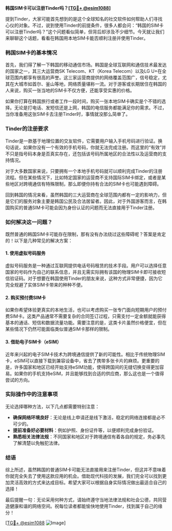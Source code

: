 **韩国SIM卡可以注册Tinder吗？[[TG💪+ @esim1088](https://t.me/s/esim1088)]**

提到Tinder，大家可能首先想到的是这个全球知名的社交软件如何帮助人们寻找心仪的对象。不过，说到使用Tinder的前提条件，很多人都会问：“韩国的SIM卡可以注册Tinder吗？”这个问题看似简单，但背后却涉及不少细节。今天就让我们来聊聊这个话题，看看在韩国用本地SIM卡能否顺利注册并使用Tinder。

### 韩国SIM卡的基本情况

首先，我们得了解一下韩国的移动通信市场。韩国是全球互联网和通信技术最发达的国家之一，其三大运营商SK Telecom、KT（Korea Telecom）以及LG U+在全球范围内都享有很高的声誉。这三家运营商提供的网络覆盖范围广，信号稳定，尤其在大城市如首尔、釜山等地，网络质量堪称一流。对于游客或长期居住在韩国的人来说，购买一张当地的SIM卡不仅方便，还能享受实惠的价格。

如果你打算在韩国旅行或者工作一段时间，购买一张本地SIM卡确实是个不错的选择。无论是打电话、发短信还是上网，韩国的电信服务都能满足你的需求。不过，当你准备用这张SIM卡去注册Tinder时，事情就没那么简单了。

### Tinder的注册要求

Tinder是一款基于地理位置的交友软件，它需要用户输入手机号码进行验证。换句话说，如果你没有一个有效的手机号码，你就无法完成注册。而这里的“有效”并不只是指号码本身是否真实存在，还包括该号码所属地区的合法性以及运营商的支持情况。

对于大多数国家来说，只要拥有一个本地手机号码就可以顺利完成Tinder的注册流程。但在某些情况下，比如特定国家的运营商不支持国际SIM卡绑定，或者是某些地区对跨境通信有特殊限制，那么即便你持有合法的SIM卡也可能遇到障碍。

回到韩国的情况来看，虽然韩国的三大运营商在全球范围内都有一定的影响力，但是它们的服务对象主要是韩国公民及合法居留者。因此，对于外国游客而言，在韩国购买的普通SIM卡可能会因为身份认证的问题而无法直接用于Tinder注册。

### 如何解决这一问题？

既然普通的韩国SIM卡可能存在限制，那有没有办法绕过这些障碍呢？答案是肯定的！以下是几种常见的解决方案：

#### 1. 使用虚拟号码服务
虚拟号码服务是一种通过互联网提供电话号码租赁的技术手段。用户可以选择任意国家的号码作为自己的联系信息，并且无需实际拥有该国的物理SIM卡即可接收短信验证码。对于想要在韩国使用Tinder的朋友来说，这种方式非常便捷，因为它完全规避了实体SIM卡带来的种种不便。

#### 2. 购买预付费SIM卡
如果你希望体验更真实的本地生活，也可以考虑购买一张专门面向短期用户的预付费SIM卡。这类产品通常不需要复杂的合同签订过程，只需支付一定金额就能获得基本的通话、短信和数据流量功能。需要注意的是，这类卡片虽然价格便宜，但在某些情况下仍然可能面临类似普通SIM卡那样的限制。

#### 3. 借助电子SIM卡（eSIM）
近年来兴起的电子SIM卡技术为跨境通信提供了新的可能性。相比于传统物理SIM卡，eSIM可以直接下载到兼容设备中，省去了携带多张卡片的麻烦。更重要的是，许多国家和地区已经开始支持eSIM功能，使得跨国间的无缝切换变得更加容易。如果你的手机支持eSIM，并且能够找到合适的供应商，那么这也是一个值得尝试的方向。

### 实际操作中的注意事项

无论选择哪种方法，以下几点都需要特别注意：

- **确保网络环境良好**：无论是线上申请还是线下激活，稳定的网络连接都是必不可少的。
- **提前准备好必要材料**：例如护照、身份证件等，以便顺利完成身份验证。
- **熟悉相关法律法规**：不同国家和地区对于跨境通信有着各自的规定，务必事先了解清楚以免触犯法律。

### 结语

综上所述，虽然韩国的普通SIM卡可能无法直接用来注册Tinder，但这并不意味着你就完全失去了使用这款应用的机会。借助现代科技的发展，我们完全可以找到更加灵活高效的方式来达成目标。希望大家可以根据自身实际情况做出最适合自己的选择！

最后提醒一句：无论采用何种方式，请始终遵守当地法律法规和社会公德，共同营造健康和谐的网络空间。祝每位读者都能愉快地使用Tinder，找到属于自己的缘分！

[[TG💪+ @esim1088](https://t.me/s/esim1088) ![Image](https://i.postimg.cc/4NQfJmqS/Snipaste-2025-05-13-00-14-12.png)]